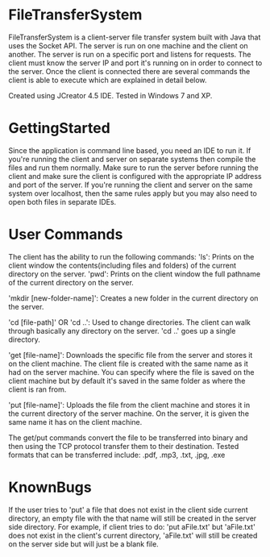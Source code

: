 # FileTransferSystem
FileTransferSystem is a client-server file transfer system built with Java that uses the Socket API. The server is run on one machine and the client on another. The server is run on a specific port and listens for requests. The client must know the server IP and port it's running on in order to connect to the server. Once the client is connected there are several commands the client is able to execute which are explained in detail below. 

Created using JCreator 4.5 IDE. Tested in Windows 7 and XP.

# GettingStarted
Since the application is command line based, you need an IDE to run it. If you're running the client and server on separate systems then compile the files and run them normally. Make sure to run the server before running the client and make sure the client is configured with the appropriate IP address and port of the server. If you're running the client and server on the same system over localhost, then the same rules apply but you may also need to open both files in separate IDEs.

# User Commands
The client has the ability to run the following commands: 
'ls': Prints on the client window the contents(including files and folders) of the current directory on the server.
'pwd': Prints on the client window the full pathname of the current directory on the server.

'mkdir [new-folder-name]': Creates a new folder in the current directory on the server.

'cd [file-path]' OR 'cd ..': Used to change directories. The client can walk through basically any directory on the server. 'cd ..' goes up a single directory.

'get [file-name]': Downloads the specific file from the server and stores it on the client machine. The client file is created with the same name as it had on the server machine. You can specify where the file is saved on the client machine but by default it's saved in the same folder as where the client is ran from. 

'put [file-name]': Uploads the file from the client machine and stores it in the current directory of the server machine. On the server, it is given the same name it has on the client machine.

The get/put commands convert the file to be transferred into binary and then using the TCP protocol transfer them to their destination. 
Tested formats that can be transferred include: .pdf, .mp3, .txt, .jpg, .exe

# KnownBugs
If the user tries to 'put' a file that does not exist in the client side current directory, an empty file with the that name will still be created in the server side directory. For example, if client tries to do: 'put aFile.txt' but 'aFile.txt' does not exist in the client's current directory, 'aFile.txt' will still be created on the server side but will just be a blank file. 